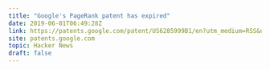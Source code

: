 ```yaml
---
title: "Google's PageRank patent has expired"
date: 2019-06-01T06:49:28Z
link: https://patents.google.com/patent/US6285999B1/en?utm_medium=RSS&utm_source=hune
site: patents.google.com
topic: Hacker News
draft: false
---
```


